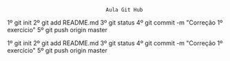                                     Aula Git Hub

 
1º git init
2º git add README.md
3º git status
4º git commit -m "Correção 1º exercício"
5º git push origin master

1º git init
2º git add README.md
3º git status
4º git commit -m "Correção 1º exercício"
5º git push origin master



